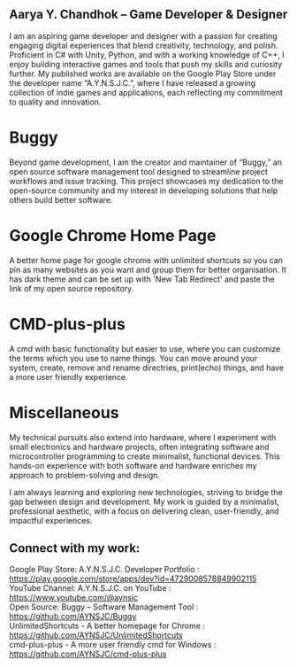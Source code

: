 ## Aarya Y. Chandhok – Game Developer & Designer

I am an aspiring game developer and designer with a passion for creating engaging digital experiences that blend creativity, technology, and polish. Proficient in C# with Unity, Python, and with a working knowledge of C++, I enjoy building interactive games and tools that push my skills and curiosity further. My published works are available on the Google Play Store under the developer name “A.Y.N.S.J.C.”, where I have released a growing collection of indie games and applications, each reflecting my commitment to quality and innovation.

# Buggy
Beyond game development, I am the creator and maintainer of “Buggy,” an open source software management tool designed to streamline project workflows and issue tracking. This project showcases my dedication to the open-source community and my interest in developing solutions that help others build better software.

# Google Chrome Home Page
A better home page for google chrome with unlimited shortcuts so you can pin as many websites as you want and group them for better organisation. It has dark theme and can be set up with 'New Tab Redirect' and paste the link of my open source repository.

# CMD-plus-plus
A cmd with basic functionality but easier to use, where you can customize the terms which you use to name things. You can move around your system, create, remove and rename directries, print(echo) things, and have a more user friendly experience.

# Miscellaneous

My technical pursuits also extend into hardware, where I experiment with small electronics and hardware projects, often integrating software and microcontroller programming to create minimalist, functional devices. This hands-on experience with both software and hardware enriches my approach to problem-solving and design.

I am always learning and exploring new technologies, striving to bridge the gap between design and development. My work is guided by a minimalist, professional aesthetic, with a focus on delivering clean, user-friendly, and impactful experiences.

## Connect with my work:

Google Play Store: A.Y.N.S.J.C. Developer Portfolio : https://play.google.com/store/apps/dev?id=4729008578849902115 <br>
YouTube Channel: A.Y.N.S.J.C. on YouTube : https://www.youtube.com/@aynsjc <br>
Open Source: Buggy – Software Management Tool : https://github.com/AYNSJC/Buggy <br>
             UnlimitedShortcuts - A better homepage for Chrome : https://github.com/AYNSJC/UnlimitedShortcuts <br>
             cmd-plus-plus - A more user friendly cmd for Windows : https://github.com/AYNSJC/cmd-plus-plus <br>
